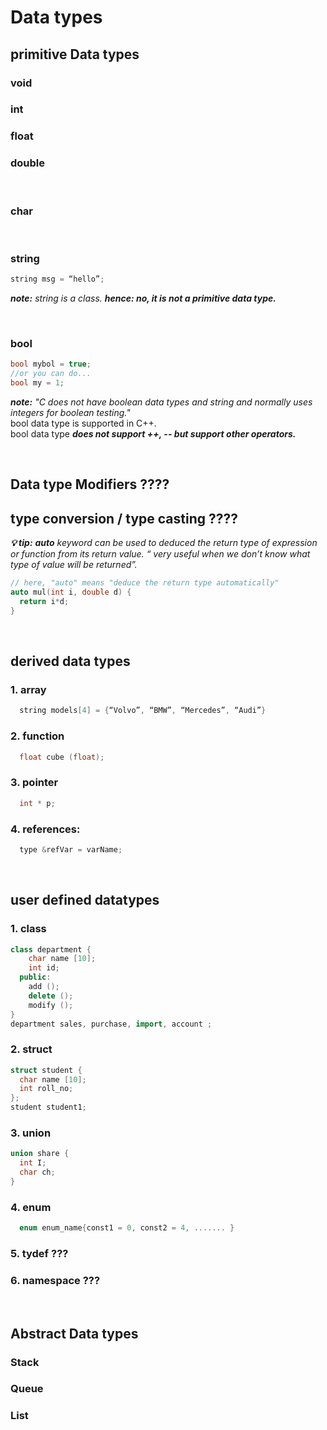 # Data types
## primitive Data types
### void
### int 

### float
### double

<br/>

### char

<br/>

### string	
```C++
string msg = “hello”;       			         
```
***note:*** _string is a class._ ***hence: no, it is not a primitive data type.***

<br/>

### bool		
```C++
bool mybol = true;	
//or you can do...
bool my = 1;	      		
```
***note:***  _"C does not have boolean data types and string and normally uses integers for boolean testing."_
<br/> bool data type is supported in C++. 
<br/> bool data type ***does not support ++, -- but support other operators.***

<br/> 

## Data type Modifiers ????

## type conversion  / type casting ????

***💡 tip:*** _**auto** keyword can be used to deduced the return type of expression or function from its return value. “ very useful when we don’t know what type of value will be returned”._
```C++
// here, "auto" means "deduce the return type automatically"
auto mul(int i, double d) {
  return i*d; 
}    
```


<br/>

## derived data types
### 1.	array
```C++
  string models[4] = {“Volvo”, “BMW”, “Mercedes”, “Audi”}
```

### 2.	function
```C++
  float cube (float);
```

### 3.	pointer
```C++
  int * p;
```

### 4.	references:
```C++
  type &refVar = varName; 
```

<br/>

## user defined datatypes 
### 1. class
```C++
class department {
    char name [10];
    int id;
  public:
    add ();
    delete ();
    modify ();
}
department sales, purchase, import, account ;
```

### 2. struct
```C++
struct student {
  char name [10];
  int roll_no;
};
student student1;
```

### 3. union 
```C++
union share {
  int I;
  char ch;
}
```

### 4. enum
```C++
  enum enum_name{const1 = 0, const2 = 4, ....... }
```

### 5. tydef ???

### 6. namespace ???

<br/>


## Abstract Data types

### Stack

### Queue 

### List

<br/>







